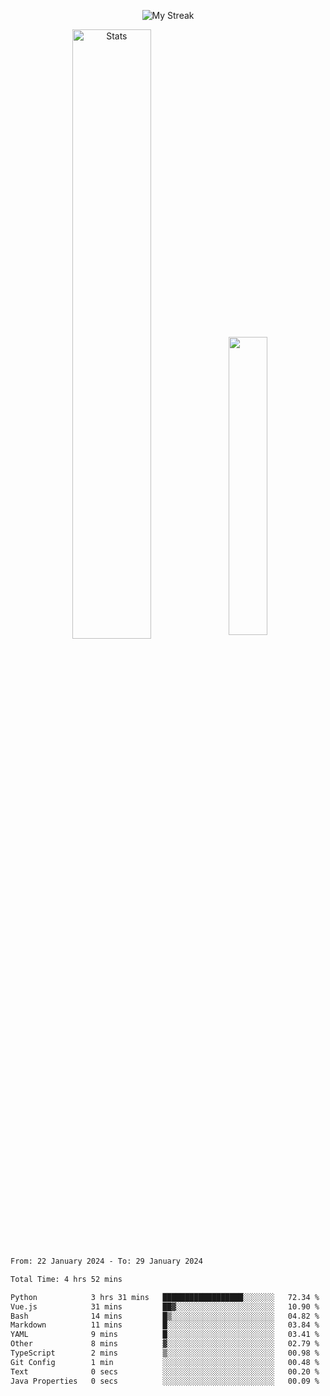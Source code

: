 <p align="center">
<picture>
  <source media="(prefers-color-scheme: dark)" srcset="http://github-readme-streak-stats.herokuapp.com?user=semolik&theme=dark&hide_border=true&background=DD272700">
  <img alt="My Streak" src="http://github-readme-streak-stats.herokuapp.com?user=semolik&hide_border=true">
</picture>
</p>
<div align="center">
  <picture>
    <source media="(prefers-color-scheme: dark)" srcset="https://github-readme-stats.vercel.app/api?username=semolik&show_icons=true&bg_color=DD272700&hide_border=true&theme=dark">
        <img alt="Stats" src="https://github-readme-stats.vercel.app/api?username=semolik&show_icons=true&bg_color=DD272700&hide_border=true" width="50%" >
  </picture>
  <sup>
  <picture>
  <source media="(prefers-color-scheme: dark)" srcset="https://github-readme-stats.vercel.app/api/top-langs/?username=semolik&layout=compact&hide_border=true&bg_color=DD272700&theme=dark">
  <img src="https://github-readme-stats.vercel.app/api/top-langs/?username=semolik&layout=compact&hide_border=true" width="35%" />
  </picture>
  </sup>
</div>
<!--START_SECTION:waka-->

```txt
From: 22 January 2024 - To: 29 January 2024

Total Time: 4 hrs 52 mins

Python            3 hrs 31 mins   ██████████████████░░░░░░░   72.34 %
Vue.js            31 mins         ██▓░░░░░░░░░░░░░░░░░░░░░░   10.90 %
Bash              14 mins         █▒░░░░░░░░░░░░░░░░░░░░░░░   04.82 %
Markdown          11 mins         █░░░░░░░░░░░░░░░░░░░░░░░░   03.84 %
YAML              9 mins          █░░░░░░░░░░░░░░░░░░░░░░░░   03.41 %
Other             8 mins          ▓░░░░░░░░░░░░░░░░░░░░░░░░   02.79 %
TypeScript        2 mins          ▒░░░░░░░░░░░░░░░░░░░░░░░░   00.98 %
Git Config        1 min           ░░░░░░░░░░░░░░░░░░░░░░░░░   00.48 %
Text              0 secs          ░░░░░░░░░░░░░░░░░░░░░░░░░   00.20 %
Java Properties   0 secs          ░░░░░░░░░░░░░░░░░░░░░░░░░   00.09 %
```

<!--END_SECTION:waka-->

